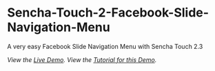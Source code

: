 Sencha-Touch-2-Facebook-Slide-Navigation-Menu
=============================================

A very easy Facebook Slide Navigation Menu with Sencha Touch 2.3

*View the [Live Demo](http://html5wood.com/wp-content/uploads/FBSlideNavigation/).*
*View the [Tutorial for this Demo](http://html5wood.com/facebook-slide-navigation-menu-with-sencha-touch-2/).*
